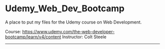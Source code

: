 # Udemy_Web_Dev_Bootcamp

A place to put my files for the Udemy course on Web Development.

Course: <https://www.udemy.com/the-web-developer-bootcamp/learn/v4/content>
Instructor: Colt Steele
****
